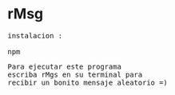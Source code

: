 # rMsg
<pre>
instalacion :

npm 
</pre>
<pre>
Para ejecutar este programa 
escriba rMgs en su terminal para 
recibir un bonito mensaje aleatorio =)
</pre>